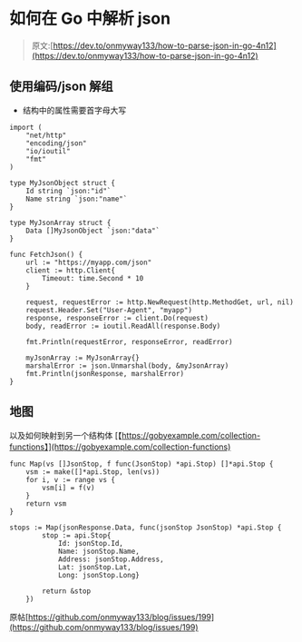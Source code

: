 # 如何在 Go 中解析 json

> 原文:[https://dev.to/onmyway133/how-to-parse-json-in-go-4n12](https://dev.to/onmyway133/how-to-parse-json-in-go-4n12)

## [](#unmarshal-using-encodingjson)使用编码/json 解组

*   结构中的属性需要首字母大写

```
import (
    "net/http"
    "encoding/json"
    "io/ioutil"
    "fmt"
)

type MyJsonObject struct {
    Id string `json:"id"`
    Name string `json:"name"`
}

type MyJsonArray struct {
    Data []MyJsonObject `json:"data"`
}

func FetchJson() {
    url := "https://myapp.com/json"
    client := http.Client{
        Timeout: time.Second * 10
    }

    request, requestError := http.NewRequest(http.MethodGet, url, nil)
    request.Header.Set("User-Agent", "myapp")
    response, responseError := client.Do(request)
    body, readError := ioutil.ReadAll(response.Body)

    fmt.Println(requestError, responseError, readError)

    myJsonArray := MyJsonArray{}
    marshalError := json.Unmarshal(body, &myJsonArray)
    fmt.Println(jsonResponse, marshalError) 
} 
```

## [](#map)地图

以及如何映射到另一个结构体
[【https://gobyexample.com/collection-functions】](https://gobyexample.com/collection-functions)

```
func Map(vs []JsonStop, f func(JsonStop) *api.Stop) []*api.Stop {
    vsm := make([]*api.Stop, len(vs))
    for i, v := range vs {
        vsm[i] = f(v)
    }
    return vsm
}

stops := Map(jsonResponse.Data, func(jsonStop JsonStop) *api.Stop {
        stop := api.Stop{
            Id: jsonStop.Id, 
            Name: jsonStop.Name,
            Address: jsonStop.Address,
            Lat: jsonStop.Lat,
            Long: jsonStop.Long}

        return &stop
    }) 
```

原帖[https://github.com/onmyway133/blog/issues/199](https://github.com/onmyway133/blog/issues/199)